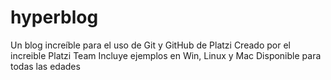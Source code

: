 # hyperblog
Un blog increíble para el uso de Git y GitHub de Platzi
Creado por el increible Platzi Team
Incluye ejemplos en Win, Linux y Mac
Disponible para todas las edades
